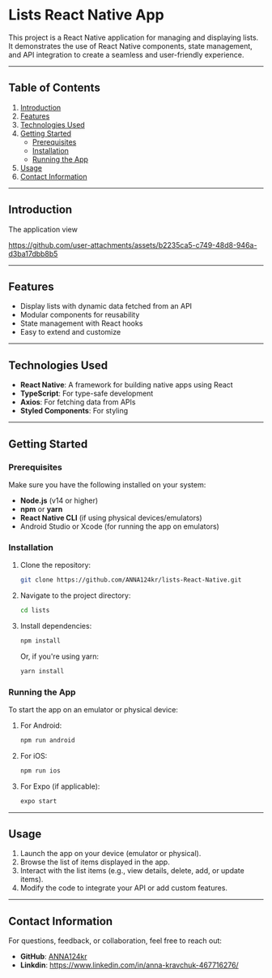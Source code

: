 
# Lists React Native App

This project is a React Native application for managing and displaying lists. It demonstrates the use of React Native components, state management, and API integration to create a seamless and user-friendly experience.

---

## Table of Contents
1. [Introduction](#introduction)
2. [Features](#features)
3. [Technologies Used](#technologies-used)
4. [Getting Started](#getting-started)
    - [Prerequisites](#prerequisites)
    - [Installation](#installation)
    - [Running the App](#running-the-app)
5. [Usage](#usage)
8. [Contact Information](#contact-information)

---

## Introduction

 The application view

https://github.com/user-attachments/assets/b2235ca5-c749-48d8-946a-d3ba17dbb8b5


---

## Features
- Display lists with dynamic data fetched from an API
- Modular components for reusability
- State management with React hooks
- Easy to extend and customize

---

## Technologies Used
- **React Native**: A framework for building native apps using React
- **TypeScript**: For type-safe development
- **Axios**: For fetching data from APIs
- **Styled Components**: For styling 

---

## Getting Started

### Prerequisites
Make sure you have the following installed on your system:
- **Node.js** (v14 or higher)
- **npm** or **yarn**
- **React Native CLI** (if using physical devices/emulators)
- Android Studio or Xcode (for running the app on emulators)

### Installation
1. Clone the repository:
   ```bash
   git clone https://github.com/ANNA124kr/lists-React-Native.git
   ```
2. Navigate to the project directory:
   ```bash
   cd lists
   ```
3. Install dependencies:
   ```bash
   npm install
   ```
   Or, if you're using yarn:
   ```bash
   yarn install
   ```

### Running the App
To start the app on an emulator or physical device:
1. For Android:
   ```bash
   npm run android
   ```
2. For iOS:
   ```bash
   npm run ios
   ```
3. For Expo (if applicable):
   ```bash
   expo start
   ```

---

## Usage
1. Launch the app on your device (emulator or physical).
2. Browse the list of items displayed in the app.
3. Interact with the list items (e.g., view details, delete, add, or update items).
4. Modify the code to integrate your API or add custom features.

---

## Contact Information
For questions, feedback, or collaboration, feel free to reach out:
- **GitHub**: [ANNA124kr](https://github.com/ANNA124kr)
- **Linkdin**: https://www.linkedin.com/in/anna-kravchuk-467716276/
